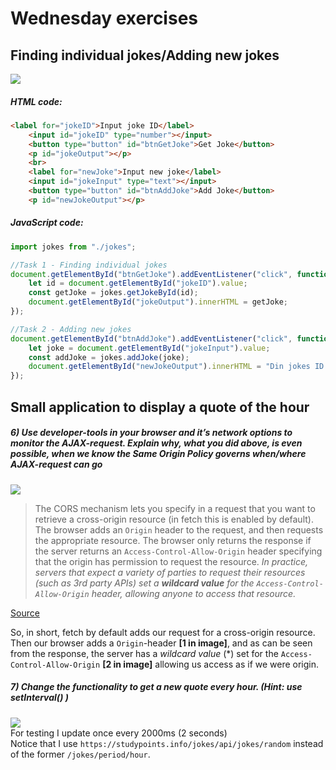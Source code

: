 # Wednesday exercises 

## Finding individual jokes/Adding new jokes
![](https://i.imgur.com/qAwSZtu.png)  

##### HTML code:
```html
<label for="jokeID">Input joke ID</label>
    <input id="jokeID" type="number"></input>
    <button type="button" id="btnGetJoke">Get Joke</button>
    <p id="jokeOutput"></p>
    <br>
    <label for="newJoke">Input new joke</label>
    <input id="jokeInput" type="text"></input>
    <button type="button" id="btnAddJoke">Add Joke</button>
    <p id="newJokeOutput"></p>
```  

##### JavaScript code:  
```javascript
import jokes from "./jokes";

//Task 1 - Finding individual jokes
document.getElementById("btnGetJoke").addEventListener("click", function(){
    let id = document.getElementById("jokeID").value;
    const getJoke = jokes.getJokeById(id);
    document.getElementById("jokeOutput").innerHTML = getJoke;
});

//Task 2 - Adding new jokes
document.getElementById("btnAddJoke").addEventListener("click", function(){
    let joke = document.getElementById("jokeInput").value;
    const addJoke = jokes.addJoke(joke);
    document.getElementById("newJokeOutput").innerHTML = "Din jokes ID er: " + addJoke + " (husk minus 1 pga. 0-indekseret)";
});
```

## Small application to display a quote of the hour  
##### *6) Use developer-tools in your browser and it’s network options to monitor the AJAX-request. Explain why, what you did above, is even possible, when we know the Same Origin Policy governs when/where AJAX-request can go*  
![](https://i.imgur.com/2AzsRR3.png)  


>The CORS mechanism lets you specify in a request that you want to retrieve a cross-origin resource (in fetch this is enabled by default). The browser adds an `Origin` header to the request, and then requests the appropriate resource. The browser only returns the response if the server returns an `Access-Control-Allow-Origin` header specifying that the origin has permission to request the resource. *In practice, servers that expect a variety of parties to request their resources (such as 3rd party APIs) set a **wildcard value** for the `Access-Control-Allow-Origin` header, allowing anyone to access that resource.*  

[Source](https://developers.google.com/web/ilt/pwa/working-with-the-fetch-api)  

So, in short, fetch by default adds our request for a cross-origin resource. Then our browser adds a `Origin`-header **[1 in image]**, and as can be seen from the response, the server has a *wildcard value* (\*) set for the `Access-Control-Allow-Origin` **[2 in image]** allowing us access as if we were origin.

##### *7) Change the functionality to get a new quote every hour. (Hint: use setInterval() )*

![](https://i.imgur.com/Yh0tTWk.gif)  
For testing I update once every 2000ms (2 seconds)  
Notice that I use `https://studypoints.info/jokes/api/jokes/random` instead of the former `/jokes/period/hour`.  
